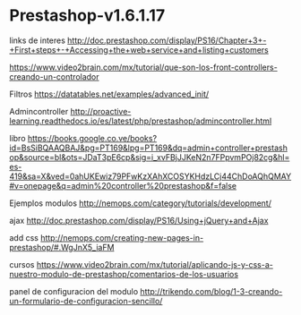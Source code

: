 # Prestashop-v1.6.1.17
links de interes 
http://doc.prestashop.com/display/PS16/Chapter+3+-+First+steps+-+Accessing+the+web+service+and+listing+customers

https://www.video2brain.com/mx/tutorial/que-son-los-front-controllers-creando-un-controlador

Filtros 
https://datatables.net/examples/advanced_init/

Admincontroller
http://proactive-learning.readthedocs.io/es/latest/php/prestashop/admincontroller.html

libro
https://books.google.co.ve/books?id=BsSiBQAAQBAJ&pg=PT169&lpg=PT169&dq=admin+controller+prestashop&source=bl&ots=JDaT3pE6cp&sig=i_xvFBjJJKeN2n7FPpvmPOj82cg&hl=es-419&sa=X&ved=0ahUKEwiz79PFwKzXAhXCOSYKHdzLCj44ChDoAQhQMAY#v=onepage&q=admin%20controller%20prestashop&f=false

Ejemplos modulos
http://nemops.com/category/tutorials/development/

ajax 
http://doc.prestashop.com/display/PS16/Using+jQuery+and+Ajax

add css
http://nemops.com/creating-new-pages-in-prestashop/#.WgJnX5_iaFM

cursos
https://www.video2brain.com/mx/tutorial/aplicando-js-y-css-a-nuestro-modulo-de-prestashop/comentarios-de-los-usuarios

panel de configuracion del modulo
http://trikendo.com/blog/1-3-creando-un-formulario-de-configuracion-sencillo/



